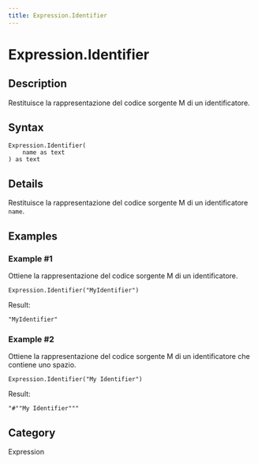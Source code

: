```yaml
---
title: Expression.Identifier
---
```


# Expression.Identifier


## Description

Restituisce la rappresentazione del codice sorgente M di un identificatore.


## Syntax

```powerquery
Expression.Identifier(
    name as text
) as text
```


## Details

Restituisce la rappresentazione del codice sorgente M di un identificatore <code>name</code>.


## Examples

### Example #1 
Ottiene la rappresentazione del codice sorgente M di un identificatore.
```powerquery
Expression.Identifier("MyIdentifier")
```

Result: 
```powerquery
"MyIdentifier"
```


### Example #2 
Ottiene la rappresentazione del codice sorgente M di un identificatore che contiene uno spazio.
```powerquery
Expression.Identifier("My Identifier")
```

Result: 
```powerquery
"#""My Identifier"""
```




## Category
Expression
